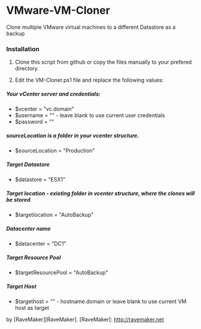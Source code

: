 VMware-VM-Cloner
================

Clone multiple VMware virtual machines to a different Datastore as a backup

### Installation

1. Clone this script from github or copy the files manually to your prefered directory.

2. Edit the VM-Cloner.ps1 file and replace the following values:

##### Your vCenter server and credentials: 
- $vcenter = "vc.domain"
- $username = "" - leave blank to use current user credentials
- $password = ""

##### sourceLocation is a folder in your vcenter structure.
- $sourceLocation = "Production"

##### Target Datastore
- $datastore = "ESX1"

##### Target location - existing folder in vcenter structure, where the clones will be stored
- $targetlocation = "AutoBackup"

##### Datacenter name
- $datacenter = "DC1"

##### Target Resource Pool
- $targetResourcePool = "AutoBackup"

##### Target Host
- $targethost = "" - hostname.domain or leave blank to use current VM host as target


by [RaveMaker][RaveMaker].
[RaveMaker]: http://ravemaker.net
